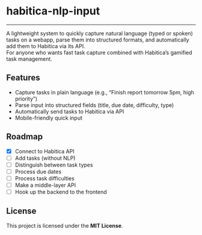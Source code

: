 # habitica-nlp-input
---
A lightweight system to quickly capture natural language (typed or spoken) tasks on a webapp, parse them into structured formats, and automatically add them to Habitica via its API.  
For anyone who wants fast task capture combined with Habitica’s gamified task management.

## Features
- Capture tasks in plain language (e.g., “Finish report tomorrow 5pm, high priority”)  
- Parse input into structured fields (title, due date, difficulty, type)  
- Automatically send tasks to Habitica via API  
- Mobile-friendly quick input 

## Roadmap
- [x] Connect to Habitica API
- [ ] Add tasks (without NLP)
- [ ] Distinguish between task types
- [ ] Process due dates
- [ ] Process task difficulties
- [ ] Make a middle-layer API
- [ ] Hook up the backend to the frontend

## License
This project is licensed under the **MIT License**.
